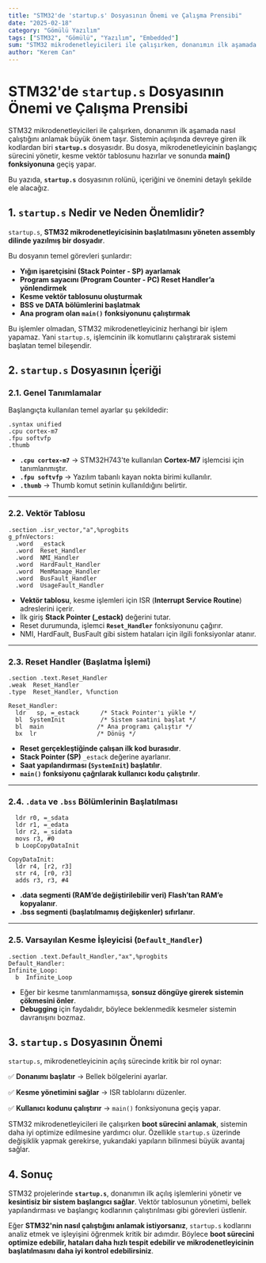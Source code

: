 ```yaml
---
title: "STM32'de 'startup.s' Dosyasının Önemi ve Çalışma Prensibi"
date: "2025-02-18"
category: "Gömülü Yazılım"
tags: ["STM32", "Gömülü", "Yazılım", "Embedded"]
sum: "STM32 mikrodenetleyicileri ile çalışırken, donanımın ilk aşamada nasıl çalıştığını anlamak büyük önem taşır. Sistemin açılışında devreye giren ilk kodlardan biri startup.s dosyasıdır. Bu dosya, mikrodenetleyicinin başlangıç sürecini yönetir, kesme vektör tablosunu hazırlar ve sonunda main() fonksiyonuna geçiş yapar.Bu yazıda, startup.s dosyasının rolünü, içeriğini ve önemini detaylı şekilde ele alacağız."
author: "Kerem Can"
---
```


# STM32'de  `startup.s`  Dosyasının Önemi ve Çalışma Prensibi

STM32 mikrodenetleyicileri ile çalışırken, donanımın ilk aşamada nasıl çalıştığını anlamak büyük önem taşır. Sistemin açılışında devreye giren ilk kodlardan biri  **`startup.s`**  dosyasıdır. Bu dosya, mikrodenetleyicinin başlangıç sürecini yönetir, kesme vektör tablosunu hazırlar ve sonunda  **main() fonksiyonuna**  geçiş yapar.

Bu yazıda,  **`startup.s`**  dosyasının rolünü, içeriğini ve önemini detaylı şekilde ele alacağız.



## 1.  `startup.s`  Nedir ve Neden Önemlidir?

`startup.s`,  **STM32 mikrodenetleyicisinin başlatılmasını yöneten assembly dilinde yazılmış bir dosyadır**.

Bu dosyanın temel görevleri şunlardır:

-   **Yığın işaretçisini (Stack Pointer - SP) ayarlamak**
-   **Program sayacını (Program Counter - PC) Reset Handler’a yönlendirmek**
-   **Kesme vektör tablosunu oluşturmak**
-   **BSS ve DATA bölümlerini başlatmak**
-   **Ana program olan  `main()`  fonksiyonunu çalıştırmak**

Bu işlemler olmadan, STM32 mikrodenetleyiciniz herhangi bir işlem yapamaz. Yani  `startup.s`, işlemcinin ilk komutlarını çalıştırarak sistemi başlatan temel bileşendir.


## 2.  `startup.s`  Dosyasının İçeriği

### **2.1. Genel Tanımlamalar**

Başlangıçta kullanılan temel ayarlar şu şekildedir:

```assembly
.syntax unified
.cpu cortex-m7
.fpu softvfp
.thumb
```

-   **`.cpu cortex-m7`**  → STM32H743'te kullanılan  **Cortex-M7**  işlemcisi için tanımlanmıştır.
-   **`.fpu softvfp`**  → Yazılım tabanlı kayan nokta birimi kullanılır.
-   **`.thumb`**  → Thumb komut setinin kullanıldığını belirtir.

----------
### **2.2. Vektör Tablosu**

```assembly
.section .isr_vector,"a",%progbits
g_pfnVectors:
  .word  _estack
  .word  Reset_Handler
  .word  NMI_Handler
  .word  HardFault_Handler
  .word  MemManage_Handler
  .word  BusFault_Handler
  .word  UsageFault_Handler
```

-   **Vektör tablosu**, kesme işlemleri için ISR (**Interrupt Service Routine**) adreslerini içerir.
-   İlk giriş  **Stack Pointer (_estack)**  değerini tutar.
-   Reset durumunda, işlemci  **`Reset_Handler`**  fonksiyonunu çağırır.
-   NMI, HardFault, BusFault gibi sistem hataları için ilgili fonksiyonlar atanır.

----------

### **2.3. Reset Handler (Başlatma İşlemi)**

```assembly
.section .text.Reset_Handler
.weak  Reset_Handler
.type  Reset_Handler, %function

Reset_Handler:
  ldr   sp, =_estack      /* Stack Pointer'ı yükle */
  bl  SystemInit          /* Sistem saatini başlat */
  bl  main               /* Ana programı çalıştır */
  bx  lr                 /* Dönüş */

```

-   **Reset gerçekleştiğinde çalışan ilk kod burasıdır**.
-   **Stack Pointer (SP)**  `_estack`  değerine ayarlanır.
-   **Saat yapılandırması (`SystemInit`) başlatılır**.
-   **`main()`  fonksiyonu çağrılarak kullanıcı kodu çalıştırılır**.

----------

### **2.4.  `.data`  ve  `.bss`  Bölümlerinin Başlatılması**

```assembly
  ldr r0, =_sdata
  ldr r1, =_edata
  ldr r2, =_sidata
  movs r3, #0
  b LoopCopyDataInit

CopyDataInit:
  ldr r4, [r2, r3]
  str r4, [r0, r3]
  adds r3, r3, #4

```

-   **.data segmenti (RAM’de değiştirilebilir veri) Flash’tan RAM’e kopyalanır**.
-   **.bss segmenti (başlatılmamış değişkenler) sıfırlanır**.

----------

### **2.5. Varsayılan Kesme İşleyicisi (`Default_Handler`)**

```assembly
.section .text.Default_Handler,"ax",%progbits
Default_Handler:
Infinite_Loop:
  b  Infinite_Loop

```

-   Eğer bir kesme tanımlanmamışsa,  **sonsuz döngüye girerek sistemin çökmesini önler**.
-   **Debugging**  için faydalıdır, böylece beklenmedik kesmeler sistemin davranışını bozmaz.



## 3.  `startup.s`  Dosyasının Önemi

`startup.s`, mikrodenetleyicinin açılış sürecinde kritik bir rol oynar:

✅  **Donanımı başlatır**  → Bellek bölgelerini ayarlar.

✅  **Kesme yönetimini sağlar**  → ISR tablolarını düzenler.

✅  **Kullanıcı kodunu çalıştırır**  →  `main()`  fonksiyonuna geçiş yapar.

STM32 mikrodenetleyicileri ile çalışırken  **boot sürecini anlamak**, sistemin daha iyi optimize edilmesine yardımcı olur. Özellikle  `startup.s`  üzerinde değişiklik yapmak gerekirse, yukarıdaki yapıların bilinmesi büyük avantaj sağlar.



## 4. Sonuç

STM32 projelerinde  **`startup.s`**, donanımın ilk açılış işlemlerini yönetir ve  **kesintisiz bir sistem başlangıcı sağlar**. Vektör tablosunun yönetimi, bellek yapılandırması ve başlangıç kodlarının çalıştırılması gibi görevleri üstlenir.

Eğer  **STM32'nin nasıl çalıştığını anlamak istiyorsanız**,  `startup.s`  kodlarını analiz etmek ve işleyişini öğrenmek kritik bir adımdır. Böylece  **boot sürecini optimize edebilir, hataları daha hızlı tespit edebilir ve mikrodenetleyicinin başlatılmasını daha iyi kontrol edebilirsiniz**.

